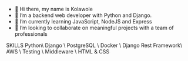 - 👋 Hi there, my name is Kolawole
- 👀 I’m a backend web developer with Python and Django.
- 🌱 I’m currently learning JavaScript, NodeJS and Express
- 💞️ I’m looking to collaborate on meaningful projects with a team of professionals

SKILLS
Python\ Django \ PostgreSQL \ Docker \ Django Rest Framework\ AWS \ Testing \ Middleware \ HTML & CSS


